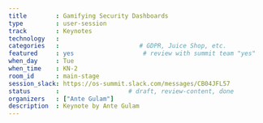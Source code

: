 ```yaml
---
title        : Gamifying Security Dashboards
type         : user-session
track        : Keynotes
technology   :
categories   :                      # GDPR, Juice Shop, etc.
featured     : yes                   # review with summit team "yes"
when_day     : Tue
when_time    : KN-2
room_id      : main-stage
session_slack: https://os-summit.slack.com/messages/CB04JFL57
status       :                   # draft, review-content, done
organizers   : ["Ante Gulam"]
description  : Keynote by Ante Gulam
---
```



<!--(add intro)

## WHY

(...)

## What

(...)

## Outcomes

(...)

## References

(...)


## Previous-->
